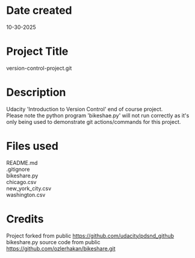 # Date created
10-30-2025 

# Project Title
version-control-project.git

# Description
Udacity 'Introduction to Version Control' end of course project.  
Please note the python program 'bikeshae.py' will not run correctly as it's only being used to demonstrate git actions/commands for this project.

# Files used
README.md  
.gitignore  
bikeshare.py  
chicago.csv  
new_york_city.csv  
washington.csv

# Credits
Project forked from public https://github.com/udacity/pdsnd_github  
bikeshare.py source code from public https://github.com/ozlerhakan/bikeshare.git
